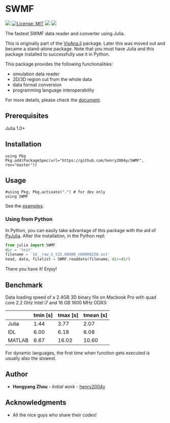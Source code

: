 # SWMF
[![](https://travis-ci.com/henry2004y/SWMF.svg?branch=master)][travis-url]
[![License: MIT](https://img.shields.io/badge/License-MIT-green.svg)](LICENSE)
[![](https://img.shields.io/badge/docs-latest-blue.svg)][SWMF-doc]
[![][codecov-img]][codecov-url]

The fastest SWMF data reader and converter using Julia.

This is originally part of the [VisAna.jl](https://github.com/henry2004y/VisAnaJulia) package.
Later this was moved out and became a stand-alone package.
Note that you must have Julia and this package installed to successfully use it in Python.

This package provides the following functionalities:
  * simulation data reader
  * 2D/3D region cut from the whole data
  * data format conversion
  * programming language interoperability

For more details, please check the [document][SWMF-doc].

## Prerequisites

Julia 1.0+

## Installation
```
using Pkg
Pkg.add(PackageSpec(url="https://github.com/henry2004y/SWMF", rev="master"))
```

## Usage
```
#using Pkg; Pkg.activate(".") # for dev only
using SWMF
```

See the [examples](https://henry2004y.github.io/SWMF/dev/man/examples/).

### Using from Python

In Python, you can easily take advantage of this package with the aid of [PyJulia](https://pyjulia.readthedocs.io/en/latest/).
After the installation, in the Python repl:
```python
from julia import SWMF
dir = 'test'
filename = '1d__raw_2_t25.60000_n00000258.out'
head, data, filelist = SWMF.readdata(filename, dir=dir)
```
There you have it! Enjoy!

## Benchmark

Data loading speed of a 2.4GB 3D binary file on Macbook Pro with quad core 2.2 GHz Intel i7 and 16 GB 1600 MHz DDR3:

|        | tmin [s] | tmax [s] | tmean [s] |
|--------|--------|--------|-----------|
| Julia  | 1.44   | 3.77   | 2.07      |
| IDL    | 6.00   | 6.18   | 6.08      |
| MATLAB | 6.67   | 16.02  | 10.60     |

For dynamic languages, the first time when function gets executed is usually also the slowest.

## Author

* **Hongyang Zhou** - *Initial work* - [henry2004y](https://github.com/henry2004y)

## Acknowledgments

* All the nice guys who share their codes!

[travis-url]: https://travis-ci.com/henry2004y/SWMF/builds/
[codecov-img]: https://codecov.io/gh/henry2004y/SWMF/branch/master/graph/badge.svg
[codecov-url]: https://codecov.io/gh/henry2004y/SWMF
[SWMF-doc]: https://henry2004y.github.io/SWMF/dev
